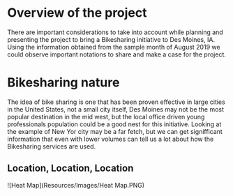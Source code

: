 # Overview of the project

  There are important considerations to take into account while planning and presenting the project to bring a Bikesharing initiative to Des Moines, IA. Using the information obtained from the sample month of August 2019 we could observe important notations to share and make a case for the project.

# Bikesharing nature

  The idea of bike sharing is one that has been proven effective in large cities in the United States, not a small city itself, Des Moines may not be the most popular destination in the mid west, but the local office driven young professionals population could be a good nest for this initiative. Looking at the example of New Yor city may be a far fetch, but we can get signifficant information that even with lower volumes can tell us a lot about how the Bikesharing services are used.
  
## Location, Location, Location


![Heat Map](Resources/Images/Heat Map.PNG)



